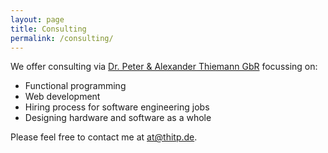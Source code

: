 ```yaml
---
layout: page
title: Consulting
permalink: /consulting/
---
```


We offer consulting via [Dr. Peter & Alexander Thiemann GbR][thitp] focussing on:

* Functional programming
* Web development
* Hiring process for software engineering jobs
* Designing hardware and software as a whole

Please feel free to contact me at [at@thitp.de][mail].

[thitp]: http://thitp.de
[mail]: mailto:at@thitp.de
